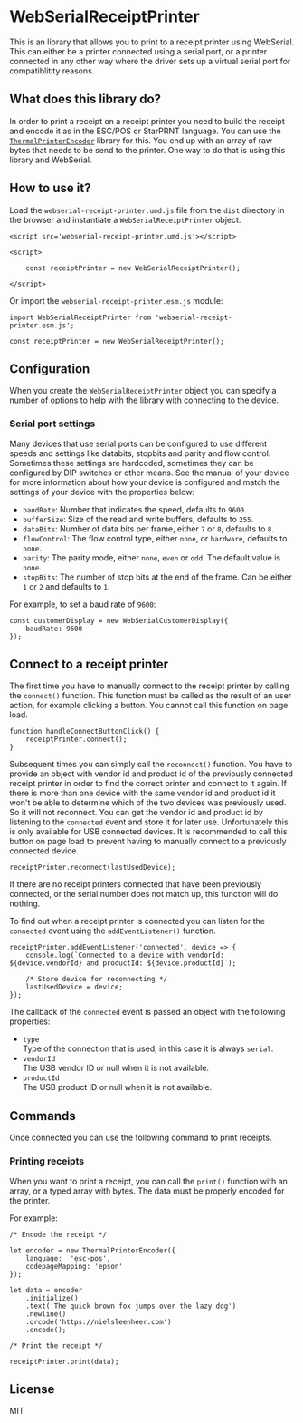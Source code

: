 # WebSerialReceiptPrinter

This is an library that allows you to print to a receipt printer using WebSerial. This can either be a printer connected using a serial port, or a printer connected in any other way where the driver sets up a virtual serial port for compatiblitity reasons.

## What does this library do?

In order to print a receipt on a receipt printer you need to build the receipt and encode it as in the ESC/POS or StarPRNT language. You can use the [`ThermalPrinterEncoder`](https://github.com/NielsLeenheer/ThermalPrinterEncoder) library for this. You end up with an array of raw bytes that needs to be send to the printer. One way to do that is using this library and WebSerial.

## How to use it?

Load the `webserial-receipt-printer.umd.js` file from the `dist` directory in the browser and instantiate a `WebSerialReceiptPrinter` object. 

    <script src='webserial-receipt-printer.umd.js'></script>

    <script>

        const receiptPrinter = new WebSerialReceiptPrinter();

    </script>


Or import the `webserial-receipt-printer.esm.js` module:

    import WebSerialReceiptPrinter from 'webserial-receipt-printer.esm.js';

    const receiptPrinter = new WebSerialReceiptPrinter();


## Configuration

When you create the `WebSerialReceiptPrinter` object you can specify a number of options to help with the library with connecting to the device. 

### Serial port settings

Many devices that use serial ports can be configured to use different speeds and settings like databits, stopbits and parity and flow control. Sometimes these settings are hardcoded, sometimes they can be configured by DIP switches or other means. See the manual of your device for more information about how your device is configured and match the settings of your device with the properties below:

- `baudRate`: Number that indicates the speed, defaults to `9600`.
- `bufferSize`: Size of the read and write buffers, defaults to `255`.
- `dataBits`: Number of data bits per frame, either `7` or `8`, defaults to `8`.
- `flowControl`: The flow control type, either `none`, or `hardware`, defaults to `none`.
- `parity`: The parity mode, either `none`, `even` or `odd`. The default value is `none`.
- `stopBits`: The number of stop bits at the end of the frame. Can be either `1` or `2` and defaults to `1`.

For example, to set a baud rate of `9600`:

    const customerDisplay = new WebSerialCustomerDisplay({ 
        baudRate: 9600
    });


## Connect to a receipt printer

The first time you have to manually connect to the receipt printer by calling the `connect()` function. This function must be called as the result of an user action, for example clicking a button. You cannot call this function on page load.

    function handleConnectButtonClick() {
        receiptPrinter.connect();
    }

Subsequent times you can simply call the `reconnect()` function. You have to provide an object with vendor id and product id of the previously connected receipt printer in order to find the correct printer and connect to it again. If there is more than one device with the same vendor id and product id it won't be able to determine which of the two devices was previously used. So it will not reconnect. You can get the vendor id and product id by listening to the `connected` event and store it for later use. Unfortunately this is only available for USB connected devices. It is recommended to call this button on page load to prevent having to manually connect to a previously connected device.

    receiptPrinter.reconnect(lastUsedDevice);

If there are no receipt printers connected that have been previously connected, or the serial number does not match up, this function will do nothing.

To find out when a receipt printer is connected you can listen for the `connected` event using the `addEventListener()` function.

    receiptPrinter.addEventListener('connected', device => {
        console.log(`Connected to a device with vendorId: ${device.vendorId} and productId: ${device.productId}`);

        /* Store device for reconnecting */
        lastUsedDevice = device;
    });

The callback of the `connected` event is passed an object with the following properties:

-   `type`<br>
    Type of the connection that is used, in this case it is always `serial`.
-   `vendorId`<br>
    The USB vendor ID or null when it is not available.
-   `productId`<br>
    The USB product ID or null when it is not available.


## Commands

Once connected you can use the following command to print receipts.

### Printing receipts

When you want to print a receipt, you can call the `print()` function with an array, or a typed array with bytes. The data must be properly encoded for the printer. 

For example:

    /* Encode the receipt */

    let encoder = new ThermalPrinterEncoder({
        language:  'esc-pos',
        codepageMapping: 'epson'
    });

    let data = encoder
        .initialize()
        .text('The quick brown fox jumps over the lazy dog')
        .newline()
        .qrcode('https://nielsleenheer.com')
        .encode();

    /* Print the receipt */

    receiptPrinter.print(data);


## License

MIT

